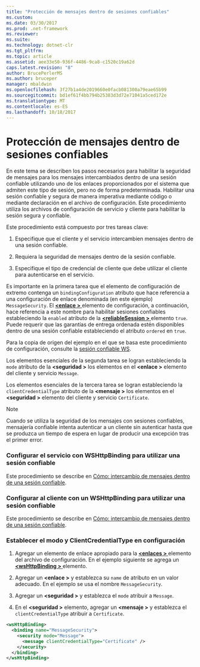 ```yaml
---
title: "Protección de mensajes dentro de sesiones confiables"
ms.custom: 
ms.date: 03/30/2017
ms.prod: .net-framework
ms.reviewer: 
ms.suite: 
ms.technology: dotnet-clr
ms.tgt_pltfrm: 
ms.topic: article
ms.assetid: aee33e50-936f-4486-9ca8-c1520c19a62d
caps.latest.revision: "8"
author: BrucePerlerMS
ms.author: bruceper
manager: mbaldwin
ms.openlocfilehash: 3f27b1a4de2019660e0facb081300a79eae65b99
ms.sourcegitcommit: bd1ef61f4bb794b25383d3d72e71041a5ced172e
ms.translationtype: MT
ms.contentlocale: es-ES
ms.lasthandoff: 10/18/2017
---
```

# <a name="how-to-secure-messages-within-reliable-sessions"></a>Protección de mensajes dentro de sesiones confiables

En este tema se describen los pasos necesarios para habilitar la seguridad de mensajes para los mensajes intercambiados dentro de una sesión confiable utilizando uno de los enlaces proporcionados por el sistema que admiten este tipo de sesión, pero no de forma predeterminada. Habilitar una sesión confiable y segura de manera imperativa mediante código o mediante declaración en el archivo de configuración. Este procedimiento utiliza los archivos de configuración de servicio y cliente para habilitar la sesión segura y confiable.

Este procedimiento está compuesto por tres tareas clave:

1. Especifique que el cliente y el servicio intercambien mensajes dentro de una sesión confiable.

1. Requiera la seguridad de mensajes dentro de la sesión confiable.

1. Especifique el tipo de credencial de cliente que debe utilizar el cliente para autenticarse en el servicio.

Es importante en la primera tarea que el elemento de configuración de extremo contenga un `bindingConfiguration` atributo que hace referencia a una configuración de enlace denominada (en este ejemplo) `MessageSecurity`. El [  **\<enlace >** ](../../../../docs/framework/misc/binding.md) elemento de configuración, a continuación, hace referencia a este nombre para habilitar sesiones confiables estableciendo la `enabled` atributo de la [  **\<reliableSession >** ](http://msdn.microsoft.com/en-us/9c93818a-7dfa-43d5-b3a1-1aafccf3a00b) elemento `true`. Puede requerir que las garantías de entrega ordenada estén disponibles dentro de una sesión confiable estableciendo el atributo `ordered` en `true`.

Para la copia de origen del ejemplo en el que se basa este procedimiento de configuración, consulte la [sesión confiable WS](../../../../docs/framework/wcf/samples/ws-reliable-session.md).

Los elementos esenciales de la segunda tarea se logran estableciendo la `mode` atributo de la  **\<seguridad >** los elementos en el  **\<enlace >** elemento del cliente y servicio `Message`.

Los elementos esenciales de la tercera tarea se logran estableciendo la `clientCredentialType` atributo de la  **\<mensaje >** los elementos en el  **\<seguridad >** elemento del cliente y servicio `Certificate`.

> [!NOTE]
> Cuando se utiliza la seguridad de los mensajes con sesiones confiables, mensajería confiable intenta autenticar a un cliente sin autenticar hasta que se produzca un tiempo de espera en lugar de producir una excepción tras el primer error.

### <a name="configure-the-service-with-a-wshttpbinding-to-use-a-reliable-session"></a>Configurar el servicio con WSHttpBinding para utilizar una sesión confiable

Este procedimiento se describe en [Cómo: intercambio de mensajes dentro de una sesión confiable](../../../../docs/framework/wcf/feature-details/how-to-exchange-messages-within-a-reliable-session.md).

### <a name="configure-the-client-with-a-wshttpbinding-to-use-a-reliable-session"></a>Configurar al cliente con un WSHttpBinding para utilizar una sesión confiable

Este procedimiento se describe en [Cómo: intercambio de mensajes dentro de una sesión confiable](../../../../docs/framework/wcf/feature-details/how-to-exchange-messages-within-a-reliable-session.md).

### <a name="set-the-mode-and-clientcredentialtype-in-configuration"></a>Establecer el modo y ClientCredentialType en configuración

1. Agregar un elemento de enlace apropiado para la [  **\<enlaces >** ](../../../../docs/framework/configure-apps/file-schema/wcf/bindings.md) elemento del archivo de configuración. En el ejemplo siguiente se agrega un [  **\<wsHttpBinding >** ](../../../../docs/framework/configure-apps/file-schema/wcf/wshttpbinding.md) elemento.

1. Agregar un  **\<enlace >** y establezca su `name` de atributo en un valor adecuado. En el ejemplo se usa el nombre `MessageSecurity`.

1. Agregar un  **\<seguridad >** y establezca el `mode` atribuir a `Message`.

1. En el  **\<seguridad >** elemento, agregar un  **\<mensaje >** y establezca el `clientCredentialType` atribuir a `Certificate`.

```xml
<wsHttpBinding>
  <binding name="MessageSecurity">
    <security mode="Message">
      <message clientCredentialType="Certificate" />
    </security>
  </binding>
</wsHttpBinding>
```
